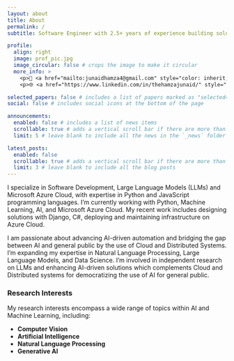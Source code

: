 ```yaml
---
layout: about
title: About
permalink: /
subtitle: Software Engineer with 2.5+ years of experience building solutions using modern backend tools. I enjoy writing Clean Code, understand System Design, working with Cloud and AI solutions.

profile:
  align: right
  image: prof_pic.jpg
  image_circular: false # crops the image to make it circular
  more_info: >
    <p>📧 <a href="mailto:junaidhamza4@gmail.com" style="color: inherit; text-decoration: underline; underline">junaidhamza4@gmail.com</a> </p>    
    <p>🌐 <a href="https://www.linkedin.com/in/thehamzajunaid/" style="color: inherit; text-decoration: underline; underline">linkedin.com/in/thehamzajunaid/</a> </p>

selected_papers: false # includes a list of papers marked as "selected={true}"
social: false # includes social icons at the bottom of the page

announcements:
  enabled: false # includes a list of news items
  scrollable: true # adds a vertical scroll bar if there are more than 3 news items
  limit: 5 # leave blank to include all the news in the `_news` folder

latest_posts:
  enabled: false
  scrollable: true # adds a vertical scroll bar if there are more than 3 new posts items
  limit: 3 # leave blank to include all the blog posts
---
```


I specialize in Software Development, Large Language Models (LLMs) and Microsoft Azure Cloud, with expertise in Python and JavaScript programming languages. I’m currently working with Python, Machine Learning, AI, and Microsoft Azure Cloud. My recent work includes designing solutions with Django, C#, deploying and maintaining infrastructure on Azure Cloud.

I am passionate about advancing AI-driven automation and bridging the gap between AI and general public by the use of Cloud and Distributed Systems. I’m expanding my expertise in Natural Language Processing, Large Language Models, and Data Science. I’m involved in independent research on LLMs and enhancing AI-driven solutions which complements Cloud and Distributed systems for democratizing the use of AI for general public.

<h3><strong>Research Interests</strong></h3>
<p>My research interests encompass a wide range of topics within AI and Machine Learning, including:</p>
<ul>
    <li><b><strong>Computer Vision</strong></b></li>
    <li><b><strong>Artificial Intelligence</strong></b></li>
    <li><b><strong>Natural Language Processing</strong></b></li>
    <li><b><strong>Generative AI</strong></b></li>
</ul>
